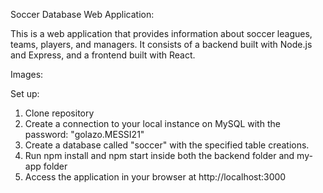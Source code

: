 Soccer Database Web Application:

This is a web application that provides information about soccer leagues, teams, players, and managers. It consists of a backend built with Node.js and Express, and a frontend built with React.

Images:

Set up:

1. Clone repository
2. Create a connection to your local instance on MySQL with the password: "golazo.MESSI21"
3. Create a database called "soccer" with the specified table creations.
4. Run npm install and npm start inside both the backend folder and my-app folder
5. Access the application in your browser at http://localhost:3000
